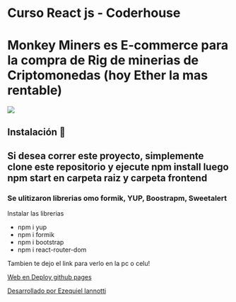 # Curso React js - Coderhouse

<h1>Monkey Miners es E-commerce para la compra de Rig de minerias de Criptomonedas (hoy Ether la mas rentable)</h1>

<img src="https://github.com/ezequieleiannotti/monkeyminersreact/blob/master/monkeyminers.gif">

<h2>Instalación 🔧<h2>
<p>Si desea correr este proyecto, simplemente clone este repositorio y ejecute npm install luego npm start en carpeta raiz y carpeta frontend</p>
<h3>Se ulitizaron librerias omo formik, YUP, Boostrapm, Sweetalert</h3>

<p>Instalar las librerias</p>
<ul>
<li>npm i yup </li>
<li>npm i formik</li>
<li>npm i bootstrap</li>
<li>npm i react-router-dom</li>
</ul>

<p>Tambien te dejo el link para verlo en la pc o celu!</p>

<A HREF="https://ezequieleiannotti.github.io/monkeyminersreact/">Web en Deploy github pages </A>

<a href="https://github.com/ezequieleiannotti//"> Desarrollado por Ezequiel Iannotti</a>
